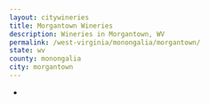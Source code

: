 ```yaml
---
layout: citywineries
title: Morgantown Wineries
description: Wineries in Morgantown, WV
permalink: /west-virginia/monongalia/morgantown/
state: wv
county: monongalia
city: morgantown
---
```

-
